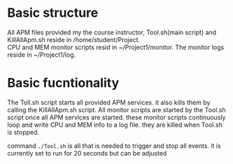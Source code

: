 
# Basic structure
All APM files provided my the course instructor, Tool.sh(main script) and KillAllApm.sh reside in /home/student/Project.  
CPU and MEM monitor scripts resid in ~/Project1/monitor.
The monitor logs reside in ~/Project1/log.

# Basic fucntionality
The Toll.sh script starts all provided APM services.  it also kills them by calling the KillAllApm.sh script. 
All monitor scripts are started by the Tool.sh script once all APM services are started.  these monitor scripts continuously loop and write CPU and MEM info to a log file.  they are killed when Tool.sh is stopped.

command ``` ./Tool.sh ``` is all that is needed to trigger and stop all events.  it is currently set to run for 20 seconds but can be adjusted





















